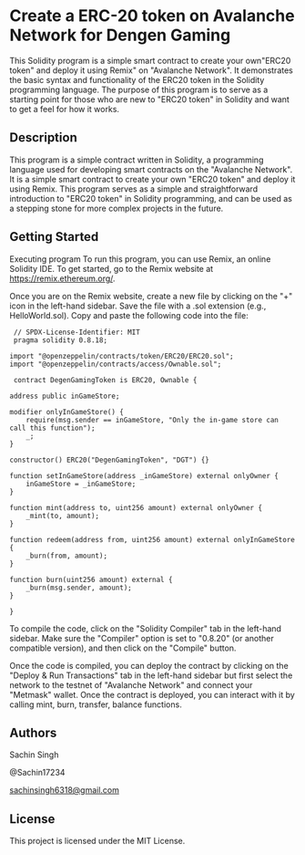 # Create a ERC-20 token on Avalanche Network for Dengen Gaming
This Solidity program is a simple smart contract to create your own"ERC20 token" and deploy it using Remix" on "Avalanche Network". It demonstrates the basic syntax and functionality of the ERC20 token in the Solidity programming language. The purpose of this program is to serve as a starting point for those who are new to "ERC20 token" in Solidity and want to get a feel for how it works.

## Description

This program is a simple contract written in Solidity, a programming language used for developing smart contracts on the "Avalanche Network". It is a simple smart contract to create your own "ERC20 token" and deploy it using Remix. This program serves as a simple and straightforward introduction to "ERC20 token" in Solidity programming, and can be used as a stepping stone for more complex projects in the future.

## Getting Started

Executing program
To run this program, you can use Remix, an online Solidity IDE. To get started, go to the Remix website at https://remix.ethereum.org/.

Once you are on the Remix website, create a new file by clicking on the "+" icon in the left-hand sidebar. Save the file with a .sol extension (e.g., HelloWorld.sol). Copy and paste the following code into the file:



     // SPDX-License-Identifier: MIT
     pragma solidity 0.8.18;

    import "@openzeppelin/contracts/token/ERC20/ERC20.sol";
    import "@openzeppelin/contracts/access/Ownable.sol";

     contract DegenGamingToken is ERC20, Ownable {

    address public inGameStore;

    modifier onlyInGameStore() {
        require(msg.sender == inGameStore, "Only the in-game store can call this function");
        _;
    }

    constructor() ERC20("DegenGamingToken", "DGT") {}

    function setInGameStore(address _inGameStore) external onlyOwner {
        inGameStore = _inGameStore;
    }

    function mint(address to, uint256 amount) external onlyOwner {
        _mint(to, amount);
    }

    function redeem(address from, uint256 amount) external onlyInGameStore {
        _burn(from, amount);
    }

    function burn(uint256 amount) external {
        _burn(msg.sender, amount);
    }

    }

To compile the code, click on the "Solidity Compiler" tab in the left-hand sidebar. Make sure the "Compiler" option is set to "0.8.20" (or another compatible version), and then click on the "Compile" button.

Once the code is compiled, you can deploy the contract by clicking on the "Deploy & Run Transactions" tab in the left-hand sidebar but first select the network to the testnet of "Avalanche Network" and connect your "Metmask" wallet. 
Once the contract is deployed, you can interact with it by calling mint, burn, transfer, balance functions.

## Authors

Sachin Singh

@Sachin17234

sachinsingh6318@gmail.com


## License

This project is licensed under the MIT License.
